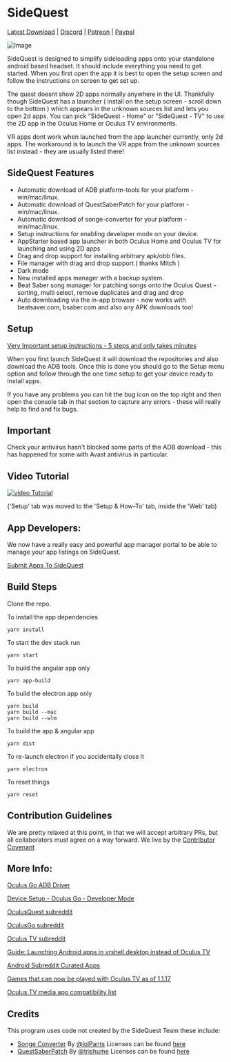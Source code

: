 # SideQuest


[Latest Download](https://sidequestvr.com/#/download) | [Discord](https://discord.gg/pqUz9F7) | [Patreon](https://www.patreon.com/TheExpanseVR) | [Paypal](https://www.paypal.com/cgi-bin/webscr?cmd=_s-xclick&hosted_button_id=744A6C394Q8JG&source=url)

![Image](https://i.imgur.com/3Rcv2DC.png)

SideQuest is designed to simplify sideloading apps onto your standalone android based headset. It should include everything you need to get started. When you first open the app it is best to open the setup screen and follow the instructions on screen to get set up.

The quest doesnt show 2D apps normally anywhere in the UI. Thankfully though SideQuest has a launcher ( install on the setup screen - scroll down to the bottom ) which appears in the unknown sources list and lets you open 2d apps. You can pick "SideQuest - Home" or "SideQuest - TV" to use the 2D app in the Oculus Home or Oculus TV environments. 

VR apps dont work when launched from the app launcher currently, only 2d apps. The workaround is to launch the VR apps from the unknown sources list instead - they are usually listed there!


## SideQuest Features

-   Automatic download of ADB platform-tools for your platform - win/mac/linux.
-   Automatic download of QuestSaberPatch for your platform - win/mac/linux.
-   Automatic download of songe-converter for your platform - win/mac/linux.
-   Setup instructions for enabling developer mode on your device.
-   AppStarter based app launcher in both Oculus Home and Oculus TV for launching and using 2D apps
-   Drag and drop support for installing arbitrary apk/obb files.
-   File manager with drag and drop support ( thanks Mitch ) 
-   Dark mode
-   New installed apps manager with a backup system.
-   Beat Saber song manager for patching songs onto the Oculus Quest - sorting, multi select, remove duplicates and drag and drop
-   Auto downloading via the in-app browser - now works with beatsaver.com, bsaber.com and also any APK downloads too!


## Setup

[Very Important setup instructions - 5 steps and only takes minutes](https://sidequestvr.com/#/setup-howto)

When you first launch SideQuest it will download the repositories and also download the ADB tools. Once this is done you should go to the Setup menu option and follow through the one time setup to get your device ready to install apps.

If you have any problems you can hit the bug icon on the top right and then open the console tab in that section to capture any errors - these will really help to find and fix bugs.

## Important

Check your antivirus hasn't blocked some parts of the ADB download - this has happened for some with Avast antivirus in particular. 


## Video Tutorial

[![video Tutorial](https://img.youtube.com/vi/HspVa4i9rPg/0.jpg)](https://www.youtube.com/watch?v=HspVa4i9rPg)

('Setup' tab was moved to the 'Setup & How-To' tab, inside the 'Web' tab)

## App Developers: 
We now have a really easy and powerful app manager portal to be able to manage your app listings on SideQuest. 

[Submit Apps To SideQuest](https://github.com/the-expanse/SideQuest/wiki/Submit-Games)

## Build Steps

Clone the repo. 

To install the app dependencies 
```
yarn install
```

To start the dev stack run 
```
yarn start
```

To build the angular app only
```
yarn app-build
```


To build the electron app only
```
yarn build
yarn build --mac
yarn build --wlm
```

To build the app & angular app
```
yarn dist
```

To re-launch electron if you accidentally close it
```
yarn electron
```

To reset things
```
yarn reset
```

## Contribution Guidelines

We are pretty relaxed at this point, in that we will accept arbitrary PRs, but all collaborators must agree on a way forward. We live by the [Contributor Covenant](https://www.contributor-covenant.org/)

## More Info:

[Oculus Go ADB Driver](https://developer.oculus.com/downloads/package/oculus-go-adb-drivers/)

[Device Setup - Oculus Go - Developer Mode](https://developer.oculus.com/documentation/mobilesdk/latest/concepts/mobile-device-setup-go/)

[OculusQuest subreddit](https://www.reddit.com/r/OculusQuest/)

[OculusGo subreddit](https://www.reddit.com/r/OculusGo)

[Oculus TV subreddit](https://www.reddit.com/r/oculustv/)

[Guide: Launching Android apps in vrshell.desktop instead of Oculus TV](https://www.reddit.com/r/OculusGo/comments/ba6ul9/guide_launching_android_apps_in_vrshelldesktop/)

[Android Subreddit Curated Apps](https://www.reddit.com/r/android/wiki/apps)

[Games that can now be played with Oculus TV as of 1.1.17](https://www.reddit.com/comments/9uney8)

[Oculus TV media app compatibility list](https://www.reddit.com/comments/9x07yj)

## Credits

This program uses code not created by the SideQuest Team these include:

-   [Songe Converter](https://github.com/lolPants/songe-converter) By [@lolPants](https://github.com/lolPants) Licenses can be found [here](https://github.com/the-expanse/SideQuest/blob/master/licenses/songe-converter-license)
-   [QuestSaberPatch](https://github.com/trishume/QuestSaberPatch) By [@trishume](https://github.com/trishume) Licenses can be found [here](https://github.com/the-expanse/SideQuest/blob/master/licenses/QuestSaberPatch-license)
